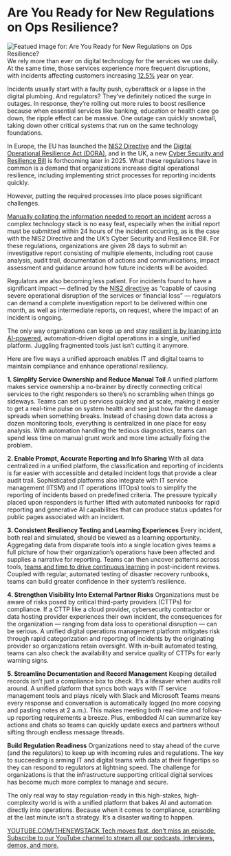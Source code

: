 # Are You Ready for New Regulations on Ops Resilience?
![Featued image for: Are You Ready for New Regulations on Ops Resilience?](https://cdn.thenewstack.io/media/2025/04/691989b2-calm-1024x576.jpg)
We rely more than ever on digital technology for the services we use daily. At the same time, those services experience more frequent disruptions, with incidents affecting customers increasing [12.5%](https://www.pagerduty.com/assets/2024/State%20of%20Digital%20Operations%202024.pdf) year on year.

Incidents usually start with a faulty push, cyberattack or a lapse in the digital plumbing. And regulators? They’ve definitely noticed the surge in outages. In response, they’re rolling out more rules to boost resilience because when essential services like banking, education or health care go down, the ripple effect can be massive. One outage can quickly snowball, taking down other critical systems that run on the same technology foundations.

In Europe, the EU has launched the [NIS2 Directive](https://digital-strategy.ec.europa.eu/en/policies/nis2-directive) and the [Digital Operational Resilience Act (DORA)](https://www.eiopa.europa.eu/digital-operational-resilience-act-dora_en), and in the UK, a new [Cyber Security and Resilience Bill](https://www.gov.uk/government/collections/cyber-security-and-resilience-bill) is forthcoming later in 2025. What these regulations have in common is a demand that organizations increase digital operational resilience, including implementing strict processes for reporting incidents quickly.

However, putting the required processes into place poses significant challenges.

[Manually collating the information needed to report an incident](https://thenewstack.io/move-away-from-manual-with-automated-incident-response/) across a complex technology stack is no easy feat, especially when the initial report must be submitted within 24 hours of the incident occurring, as is the case with the NIS2 Directive and the UK’s Cyber Security and Resilience Bill.
For these regulations, organizations are given 28 days to submit an investigative report consisting of multiple elements, including root cause analysis, audit trail, documentation of actions and communications, impact assessment and guidance around how future incidents will be avoided.

Regulators are also becoming less patient. For incidents found to have a significant impact — defined by the [NIS2 directive](https://www.nis-2-directive.com/NIS_2_Directive_Article_23.html) as “capable of causing severe operational disruption of the services or financial loss” — regulators can demand a complete investigation report to be delivered within one month, as well as intermediate reports, on request, where the impact of an incident is ongoing.

The only way organizations can keep up and stay [resilient is by leaning into AI-powered](https://thenewstack.io/ai-powered-automation-is-critical-to-it-resilience-and-adaptability/), automation-driven digital operations in a single, unified platform. Juggling fragmented tools just isn’t cutting it anymore.

Here are five ways a unified approach enables IT and digital teams to maintain compliance and enhance operational resiliency.

**1. Simplify Service Ownership and Reduce Manual Toil**
A unified platform makes service ownership a no-brainer by directly connecting critical services to the right responders so there’s no scrambling when things go sideways. Teams can set up services quickly and at scale, making it easier to get a real-time pulse on system health and see just how far the damage spreads when something breaks. Instead of chasing down data across a dozen monitoring tools, everything is centralized in one place for easy analysis. With automation handling the tedious diagnostics, teams can spend less time on manual grunt work and more time actually fixing the problem.

**2. Enable Prompt, Accurate Reporting and Info Sharing**
With all data centralized in a unified platform, the classification and reporting of incidents is far easier with accessible and detailed incident logs that provide a clear audit trail. Sophisticated platforms also integrate with IT service management (ITSM) and IT operations (ITOps) tools to simplify the reporting of incidents based on predefined criteria. The pressure typically placed upon responders is further lifted with automated runbooks for rapid reporting and generative AI capabilities that can produce status updates for public pages associated with an incident.

**3. Consistent Resiliency Testing and Learning Experiences**
Every incident, both real and simulated, should be viewed as a learning opportunity. Aggregating data from disparate tools into a single location gives teams a full picture of how their organization’s operations have been affected and supplies a narrative for reporting. Teams can then uncover patterns across tools, [teams and time to drive continuous learning](https://thenewstack.io/what-can-incident-teams-learn-from-crisis-management/) in post-incident reviews. Coupled with regular, automated testing of disaster recovery runbooks, teams can build greater confidence in their system’s resilience.

**4. Strengthen Visibility Into External Partner Risks**
Organizations must be aware of risks posed by critical third-party providers (CTTPs) for compliance. If a CTTP like a cloud provider, cybersecurity contractor or data hosting provider experiences their own incident, the consequences for the organization — ranging from data loss to operational disruption — can be serious. A unified digital operations management platform mitigates risk through rapid categorization and reporting of incidents by the originating provider so organizations retain oversight. With in-built automated testing, teams can also check the availability and service quality of CTTPs for early warning signs.

**5. Streamline Documentation and Record Management**
Keeping detailed records isn’t just a compliance box to check. It’s a lifesaver when audits roll around. A unified platform that syncs both ways with IT service management tools and plays nicely with Slack and Microsoft Teams means every response and conversation is automatically logged (no more copying and pasting notes at 2 a.m.). This makes meeting both real-time and follow-up reporting requirements a breeze. Plus, embedded AI can summarize key actions and chats so teams can quickly update execs and partners without sifting through endless message threads.

**Build Regulation Readiness**
Organizations need to stay ahead of the curve (and the regulators) to keep up with incoming rules and regulations. The key to succeeding is arming IT and digital teams with data at their fingertips so they can respond to regulators at lightning speed. The challenge for organizations is that the infrastructure supporting critical digital services has become much more complex to manage and secure.

The only real way to stay regulation-ready in this high-stakes, high-complexity world is with a unified platform that bakes AI and automation directly into operations. Because when it comes to compliance, scrambling at the last minute isn’t a strategy. It’s a disaster waiting to happen.

[
YOUTUBE.COM/THENEWSTACK
Tech moves fast, don't miss an episode. Subscribe to our YouTube
channel to stream all our podcasts, interviews, demos, and more.
](https://youtube.com/thenewstack?sub_confirmation=1)